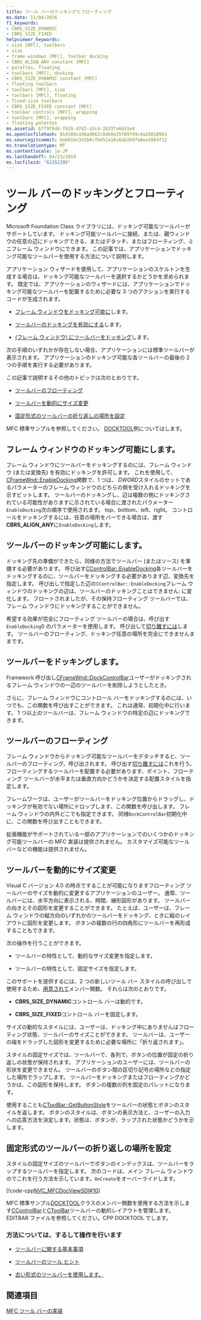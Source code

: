 ```yaml
---
title: ツール バーのドッキングとフローティング
ms.date: 11/04/2016
f1_keywords:
- CBRS_SIZE_DYNAMIC
- CBRS_SIZE_FIXED
helpviewer_keywords:
- size [MFC], toolbars
- size
- frame windows [MFC], toolbar docking
- CBRS_ALIGN_ANY constant [MFC]
- palettes, floating
- toolbars [MFC], docking
- CBRS_SIZE_DYNAMIC constant [MFC]
- floating toolbars
- toolbars [MFC], size
- toolbars [MFC], floating
- fixed-size toolbars
- CBRS_SIZE_FIXED constant [MFC]
- toolbar controls [MFC], wrapping
- toolbars [MFC], wrapping
- floating palettes
ms.assetid: b7f9f9d4-f629-47d2-a3c4-2b33fa6b51e4
ms.openlocfilehash: 01450dca56ad662c8db0a35f89749c4a288109b3
ms.sourcegitcommit: 0ab61bc3d2b6cfbd52a16c6ab2b97a8ea1864f12
ms.translationtype: MT
ms.contentlocale: ja-JP
ms.lasthandoff: 04/23/2019
ms.locfileid: "62352295"
---
```

# <a name="docking-and-floating-toolbars"></a>ツール バーのドッキングとフローティング

Microsoft Foundation Class ライブラリには、ドッキング可能なツールバーがサポートしています。 ドッキング可能ツールバーに接続、または、親ウィンドウの任意の辺にドッキングできる、またはデタッチ、またはフローティング、ミニフレーム ウィンドウにできます。 この記事では、アプリケーションでドッキング可能なツールバーを使用する方法について説明します。

アプリケーション ウィザードを使用して、アプリケーションのスケルトンを生成する場合は、ドッキング可能なツールバーを選択するかどうかを求められます。 既定では、アプリケーションのウィザードには、アプリケーションでドッキング可能なツールバーを配置するために必要な 3 つのアクションを実行するコードが生成されます。

- [フレーム ウィンドウをドッキング可能に](#_core_enabling_docking_in_a_frame_window)します。

- [ツールバーのドッキングを有効にする](#_core_enabling_docking_for_a_toolbar)します。

- [(フレーム ウィンドウ) にツールバーをドッキング](#_core_docking_the_toolbar)します。

次の手順のいずれかが存在しない場合、アプリケーションには標準ツールバーが表示されます。 アプリケーションのドッキング可能な各ツールバーの最後の 2 つの手順を実行する必要があります。

この記事で説明するその他のトピックは次のとおりです。

- [ツールバーのフローティング](#_core_floating_the_toolbar)

- [ツールバーを動的にサイズ変更](#_core_dynamically_resizing_the_toolbar)

- [固定形式のツールバーの折り返しの場所を設定](#_core_setting_wrap_positions_for_a_fixed_style_toolbar)

MFC 標準サンプルを参照してください。 [DOCKTOOL](../overview/visual-cpp-samples.md)例についてはします。

##  <a name="_core_enabling_docking_in_a_frame_window"></a> フレーム ウィンドウのドッキング可能にします。

フレーム ウィンドウにツールバーをドッキングするのには、フレーム ウィンドウ (または変換先) を有効にドッキングを許可します。 これを使用して、 [CFrameWnd::EnableDocking](../mfc/reference/cframewnd-class.md#enabledocking)関数で、1 つは、 *DWORD*スタイルのセットであるパラメーターのフレーム ウィンドウのどちらの側を受け入れるドッキングを示すビットします。 ツールバーのドッキングし、辺は複数の側にドッキングされている可能性がありますに示されている場合に渡されたパラメーター`EnableDocking`次の順序で使用されます。 top、bottom、left、right。 コントロールをドッキングするには、任意の場所をバーできる場合は、渡す**CBRS_ALIGN_ANY**に`EnableDocking`します。

##  <a name="_core_enabling_docking_for_a_toolbar"></a> ツールバーのドッキング可能にします。

ドッキング先の準備ができたら、同様の方法でツールバー (またはソース) を準備する必要があります。 呼び出す[CControlBar::EnableDocking](../mfc/reference/ccontrolbar-class.md#enabledocking)各ツールバーをドッキングするのに、ツールバーをドッキングする必要があります辺、変換先を指定します。 呼び出しで指定した辺の`CControlBar::EnableDocking`フレーム ウィンドウのドッキングの辺は、ツールバーのドッキングことはできません: に変化します。 フロートされましたが、その保持フローティング ツールバーでは、フレーム ウィンドウにドッキングすることができません。

希望する効果が完全にフローティング ツールバーの場合は、呼び出す`EnableDocking`0 のパラメーターを使用します。 呼び出して[切り離すには](../mfc/reference/cframewnd-class.md#floatcontrolbar)します。 ツールバーのフローティング、ドッキング任意の場所を完全にできませんままです。

##  <a name="_core_docking_the_toolbar"></a> ツールバーをドッキングします。

Framework 呼び出し[CFrameWnd::DockControlBar](../mfc/reference/cframewnd-class.md#dockcontrolbar)ユーザーがドッキングされるフレーム ウィンドウの一辺のツールバーを削除しようとしたとき。

さらに、フレーム ウィンドウにコントロール バーをドッキングするのには、いつでも、この関数を呼び出すことができます。 これは通常、初期化中に行います。 1 つ以上のツールバーは、フレーム ウィンドウの特定の辺にドッキングできます。

##  <a name="_core_floating_the_toolbar"></a> ツールバーのフローティング

フレーム ウィンドウからドッキング可能なツールバーをデタッチすると、ツールバーのフローティング、呼び出されます。 呼び出す[切り離すには](../mfc/reference/cframewnd-class.md#floatcontrolbar)これを行う。 フローティングするツールバーを配置する必要があります、ポイント、フローティング ツールバーが水平または垂直方向かどうかを決定する配置スタイルを指定します。

フレームワークは、ユーザーがツールバーをドッキング位置からドラッグし、ドッキングが有効でない場所にドロップします、この関数を呼び出します。 フレーム ウィンドウの内外どこでも指定できます。 同様`DockControlBar`初期化中に、この関数を呼び出すこともできます。

拡張機能がサポートされている一部のアプリケーションでのいくつかのドッキング可能ツールバーの MFC 実装は提供されません。 カスタマイズ可能なツールバーなどの機能は提供されません。

##  <a name="_core_dynamically_resizing_the_toolbar"></a> ツールバーを動的にサイズ変更

Visual C バージョン 4.0 の時点ですることが可能になりますフローティング ツールバーのサイズを動的に変更するアプリケーションのユーザー。 通常、ツールバーには、水平方向に表示される、時間、線形図形があります。 ツールバーの向きとその図形を変更することができます。 たとえば、ユーザーは、フレーム ウィンドウの縦方向のいずれかのツールバーをドッキング、ときに縦のレイアウトに図形を変更します。 ボタンの複数の行の四角形にツールバーを再形成することもできます。

次の操作を行うことができます。

- ツールバーの特性として、動的なサイズ変更を指定します。

- ツールバーの特性として、固定サイズを指定します。

このサポートを提供するには、2 つの新しいツール バー スタイルの呼び出しで使用するため、[用意されて](../mfc/reference/ctoolbar-class.md#create)メンバー関数。 それらは次のとおりです。

- **CBRS_SIZE_DYNAMIC**コントロール バーは動的です。

- **CBRS_SIZE_FIXED**コントロール バーを固定します。

サイズの動的なスタイルには、ユーザーは、ドッキング中にありませんはフローティング状態、ツールバーのサイズことができます。 ツールバーは、ユーザーの端をドラッグした図形を変更するために必要な場所に「折り返されます」。

スタイルの固定サイズでは、ツールバーで、各列で、ボタンの位置が固定の折り返しの状態が保持されます。 アプリケーションのユーザーには、ツールバーの形状を変更できません。 ツールバーのボタン間の区切り記号の場所などの指定した場所でラップします。 ツールバーをドッキングまたはフローティングかどうかは、この図形を保持します。 ボタンの複数の列を固定のパレットになります。

使用することも[CToolBar::GetButtonStyle](../mfc/reference/ctoolbar-class.md#getbuttonstyle)をツールバーの状態とボタンのスタイルを返します。 ボタンのスタイルは、ボタンの表示方法と、ユーザーの入力への応答方法を決定します。状態は、ボタンが、ラップされた状態かどうかを示します。

##  <a name="_core_setting_wrap_positions_for_a_fixed_style_toolbar"></a> 固定形式のツールバーの折り返しの場所を設定

スタイルの固定サイズのツールバーでボタンのインデックスは、ツールバーをラップするツールバーを指定します。 次のコードは、メイン フレーム ウィンドウのでこれを行う方法を示しています。`OnCreate`をオーバーライドします。

[!code-cpp[NVC_MFCDocViewSDI#10](../mfc/codesnippet/cpp/docking-and-floating-toolbars_1.cpp)]

MFC 標準サンプル[DOCKTOOL](../overview/visual-cpp-samples.md)クラスのメンバー関数を使用する方法を示します[CControlBar](../mfc/reference/ccontrolbar-class.md)と[CToolBar](../mfc/reference/ctoolbar-class.md)ツールバーの動的レイアウトを管理します。 EDITBAR ファイルを参照してください。CPP DOCKTOOL でします。

### <a name="what-do-you-want-to-know-more-about"></a>方法については、するして操作を行います

- [ツールバーに関する基本事項](../mfc/toolbar-fundamentals.md)

- [ツールバーのツール ヒント](../mfc/toolbar-tool-tips.md)

- [古い形式のツールバーを使用します。](../mfc/using-your-old-toolbars.md)

## <a name="see-also"></a>関連項目

[MFC ツール バーの実装](../mfc/mfc-toolbar-implementation.md)
